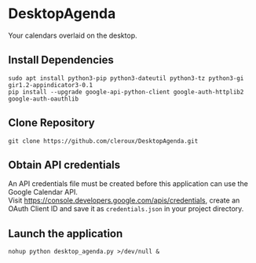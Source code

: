 # DesktopAgenda
Your calendars overlaid on the desktop.

Install Dependencies
--------------------
```
sudo apt install python3-pip python3-dateutil python3-tz python3-gi gir1.2-appindicator3-0.1
pip install --upgrade google-api-python-client google-auth-httplib2 google-auth-oauthlib
```

Clone Repository
----------------
```
git clone https://github.com/cleroux/DesktopAgenda.git
```

Obtain API credentials
----------------------
An API credentials file must be created before this application can use the Google Calendar API.  
Visit https://console.developers.google.com/apis/credentials, create an OAuth Client ID and save it as `credentials.json` in your project directory.

Launch the application
----------------------
```
nohup python desktop_agenda.py >/dev/null &
```
